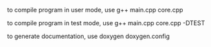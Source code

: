 to compile program in user mode, use g++ main.cpp core.cpp

to compile program in test mode, use g++ main.cpp core.cpp -DTEST

to generate documentation, use doxygen doxygen.config